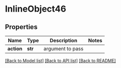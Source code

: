 # InlineObject46

## Properties
Name | Type | Description | Notes
------------ | ------------- | ------------- | -------------
**action** | **str** | argument to pass | 

[[Back to Model list]](../README.md#documentation-for-models) [[Back to API list]](../README.md#documentation-for-api-endpoints) [[Back to README]](../README.md)


